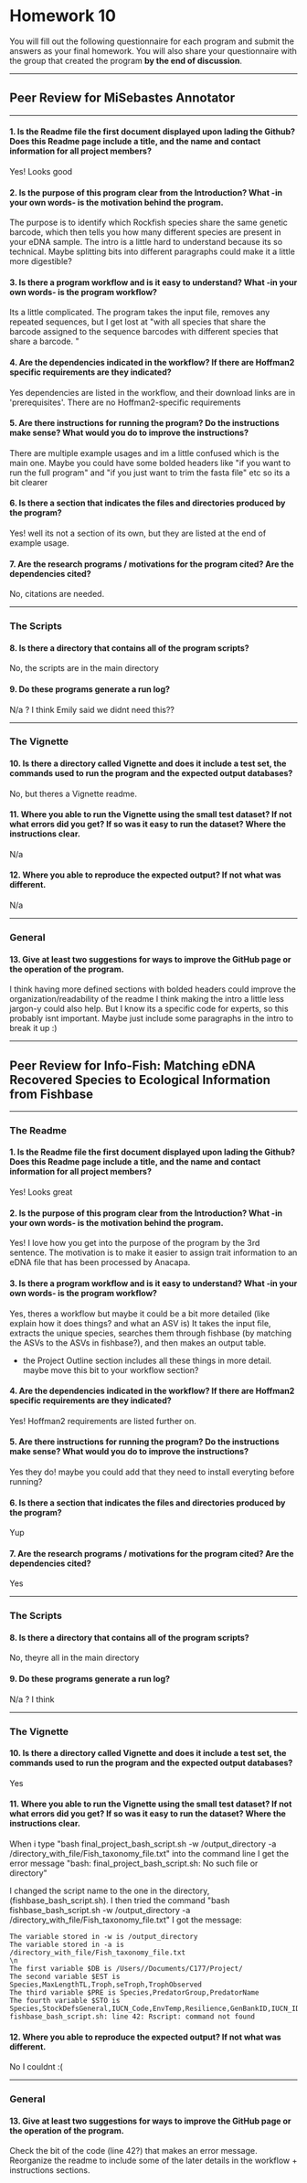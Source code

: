 # Homework 10

You will fill out the following
questionnaire for each program and submit the answers as your final homework. You will
also share your questionnaire with the group that created the program __by the end of discussion__.

---

## Peer Review for MiSebastes Annotator

---
#### 1. Is the Readme file the first document displayed upon lading the Github?  Does this Readme page include a title, and the name and contact information for all project members?
Yes! Looks good

#### 2. Is the purpose of this program clear from the Introduction?  What -in your own words- is the motivation behind the program.
The purpose is to identify which Rockfish species share the same genetic barcode, which then tells you how many different species are present in your eDNA sample.
The intro is a little hard to understand because its so technical. Maybe splitting bits into different paragraphs could make it a little more digestible?

#### 3. Is there a program workflow and is it easy to understand?  What -in your own words- is the program workflow?
Its a little complicated. 
The program takes the input file, removes any repeated sequences, but I get lost at "with all species that share the barcode assigned to the sequence barcodes with different species that share a barcode. "

#### 4. Are the dependencies indicated in the workflow?  If there are Hoffman2 specific requirements are they indicated?
Yes dependencies are listed in the workflow, and their download links are in 'prerequisites'.
There are no Hoffman2-specific requirements

#### 5. Are there instructions for running the program?  Do the instructions make sense?  What would you do to improve the instructions?
There are multiple example usages and im a little confused which is the main one. 
Maybe you could have some bolded headers like "if you want to run the full program" and "if you just want to trim the fasta file" etc so its a bit clearer

#### 6. Is there a section that indicates the files and directories produced by the program?
Yes! well its not a section of its own, but they are listed at the end of example usage. 

#### 7. Are the research programs / motivations for the program cited?  Are the dependencies cited?
No, citations are needed.

---

### The Scripts

#### 8. Is there a directory that contains all of the program scripts?
No, the scripts are in the main directory

#### 9. Do these programs generate a run log?
N/a ? I think Emily said we didnt need this??

---

### The Vignette

#### 10. Is there a directory called Vignette and does it include a test set, the commands used to run the program and the expected output databases?
No, but theres a Vignette readme. 

#### 11. Where you able to run the Vignette using the small test dataset? If not what errors did you get?  If so was it easy to run the dataset?  Where the instructions clear.
N/a

#### 12. Where you able to reproduce the expected output?  If not what was different.   
N/a

---

### General

#### 13. Give __at least two__ suggestions for ways to improve the GitHub page or the operation of the program.
I think having more defined sections with bolded headers could improve the organization/readability of the readme
I think making the intro a little less jargon-y could also help. But I know its a specific code for experts, so this probably isnt important. Maybe just include some paragraphs in the intro to break it up
:)

---

## Peer Review for Info-Fish: Matching eDNA Recovered Species to Ecological Information from Fishbase
---
### The Readme

#### 1. Is the Readme file the first document displayed upon lading the Github?  Does this Readme page include a title, and the name and contact information for all project members?
Yes! Looks great

#### 2. Is the purpose of this program clear from the Introduction?  What -in your own words- is the motivation behind the program.
Yes! I love how you get into the purpose of the program by the 3rd sentence. 
The motivation is to make it easier to assign trait information to an eDNA file that has been processed by Anacapa. 

#### 3. Is there a program workflow and is it easy to understand?  What -in your own words- is the program workflow?
Yes, theres a workflow but maybe it could be a bit more detailed (like explain how it does things? and what an ASV is)
It takes the input file, extracts the unique species, searches them through fishbase (by matching the ASVs to the ASVs in fishbase?), and then makes an output table.
- the Project Outline section includes all these things in more detail. maybe move this bit to your workflow section?

#### 4. Are the dependencies indicated in the workflow?  If there are Hoffman2 specific requirements are they indicated?
Yes! Hoffman2 requirements are listed further on. 

#### 5. Are there instructions for running the program?  Do the instructions make sense?  What would you do to improve the instructions?
Yes they do! maybe you could add that they need to install everyting before running? 

#### 6. Is there a section that indicates the files and directories produced by the program?
Yup

#### 7. Are the research programs / motivations for the program cited?  Are the dependencies cited?
Yes

---

### The Scripts

#### 8. Is there a directory that contains all of the program scripts?
No, theyre all in the main directory

#### 9. Do these programs generate a run log?
N/a ? I think

---

### The Vignette

#### 10. Is there a directory called Vignette and does it include a test set, the commands used to run the program and the expected output databases?

Yes

#### 11. Where you able to run the Vignette using the small test dataset? If not what errors did you get?  If so was it easy to run the dataset?  Where the instructions clear.
When i type "bash final_project_bash_script.sh -w /output_directory -a /directory_with_file/Fish_taxonomy_file.txt" into the command line I get the error message "bash: final_project_bash_script.sh: No such file or directory"

I changed the script name to the one in the directory, (fishbase_bash_script.sh). I then tried the command "bash fishbase_bash_script.sh -w /output_directory -a /directory_with_file/Fish_taxonomy_file.txt"
I got the message:
```
The variable stored in -w is /output_directory
The variable stored in -a is /directory_with_file/Fish_taxonomy_file.txt
\n
The first variable $DB is /Users//Documents/C177/Project/
The second variable $EST is Species,MaxLengthTL,Troph,seTroph,TrophObserved
The third variable $PRE is Species,PredatorGroup,PredatorName
The fourth variable $STO is Species,StockDefsGeneral,IUCN_Code,EnvTemp,Resilience,GenBankID,IUCN_ID
fishbase_bash_script.sh: line 42: Rscript: command not found
```
#### 12. Where you able to reproduce the expected output?  If not what was different.
No I couldnt :(

---

### General

#### 13. Give __at least two__ suggestions for ways to improve the GitHub page or the operation of the program.
Check the bit of the code (line 42?) that makes an error message. 
Reorganize the readme to include some of the later details in the workflow + instructions sections. 
